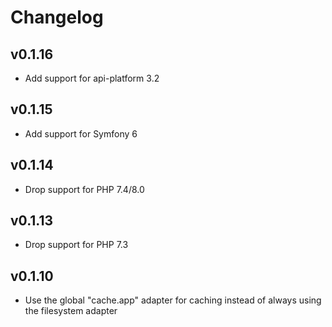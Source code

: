 # Changelog

## v0.1.16

* Add support for api-platform 3.2

## v0.1.15

* Add support for Symfony 6

## v0.1.14

* Drop support for PHP 7.4/8.0

## v0.1.13

* Drop support for PHP 7.3

## v0.1.10

* Use the global "cache.app" adapter for caching instead of always using the filesystem adapter